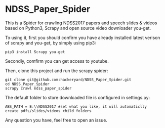 # NDSS_Paper_Spider
This is a Spider for crawling NDSS2017 papers and speech slides &amp; videos based on Python3, Scrapy and open source video downloader you-get.

To using it, first you should confirm you have already installed latest verison of scrapy and you-get, by simply using pip3:
```
pip3 install Scrapy you-get
```

Secondly, comfirm you can get access to youtube.

Then, clone this project and run the scrapy spider:
```
git clone git@github.com:hackeryard/NDSS_Paper_Spider.git
cd NDSS_Paper_Spider
scrapy crawl ndss_paper_spider
```
The default folder to store downloaded file is configured in settings.py:
```
ABS_PATH = E:\\NDSS2017 #set what you like, it will automaticlly create pdfs/slides/videos child folders
```

Any question you have, feel free to open an issue.
